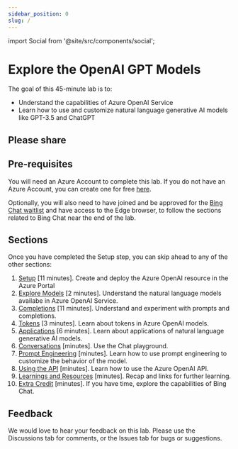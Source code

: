 ```yaml
---
sidebar_position: 0
slug: /
---
```


import Social from '@site/src/components/social';

# Explore the OpenAI GPT Models

The goal of this 45-minute lab is to:
  * Understand the capabilities of Azure OpenAI Service
  * Learn how to use and customize natural language generative AI models like GPT-3.5 and ChatGPT

## Please share

<Social
    page_url="https://gloveboxes.github.io/OpenAI-Lab-Docs"
    image_url=""
    title="Explore Azure OpenAI Service Workshop"
    description= "🏭 Explore Azure OpenAI Service Workshop @revodavid"
    hashtags="AzureOpenAI"
    hashtag=""
/>

## Pre-requisites

You will need an Azure Account to complete this lab. If you do not have an Azure Account, you can create one for free [here](https://azure.microsoft.com/free/).

Optionally, you will also need to have joined and be approved for the [Bing Chat waitlist](https://bing.com/new) and have access to the Edge browser, to follow the sections related to Bing Chat near the end of the lab.

## Sections

Once you have completed the Setup step, you can skip ahead to any of the other sections:

1. [Setup](Setup) [11 minutes]. Create and deploy the Azure OpenAI resource in the Azure Portal
2. [Explore Models](Explore-Models) [2 minutes]. Understand the natural language models availabe in Azure OpenAI Service.
3. [Completions](Completions) [11 minutes]. Understand and experiment with prompts and completions.
4. [Tokens](Tokens) [3 minutes]. Learn about tokens in Azure OpenAI models.
5. [Applications](Applications) [6 minutes]. Learn about applications of natural language generative AI models.
6. [Conversations](Conversations) [minutes]. Use the Chat playground.
7. [Prompt Engineering](Prompt-Engineering) [minutes]. Learn how to use prompt engineering to customize the behavior of the model.
8. [Using the API](Using-the-API) [minutes]. Learn how to use the Azure OpenAI API.
9. [Learnings and Resources](Learnings-and-Resources) [minutes]. Recap and links for further learning.
10. [Extra Credit](Extra-Credit) [minutes]. If you have time, explore the capabilities of Bing Chat.

## Feedback

We would love to hear your feedback on this lab. Please use the Discussions tab for comments, or the Issues tab for bugs or suggestions.



  




  
